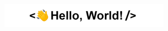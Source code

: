 <div align="center">
<img src="https://github.com/MethodM4N/MethodM4N/blob/main/images/HelloWorld.gif" alt="HelloWorld" />
</div>

<!--
**MethodM4N/MethodM4N** is a ✨ _special_ ✨ repository because its `README.md` (this file) appears on your GitHub profile.

Here are some ideas to get you started:

- 🔭 I’m currently working on ...
- 🌱 I’m currently learning ...
- 👯 I’m looking to collaborate on ...
- 🤔 I’m looking for help with ...
- 💬 Ask me about ...
- 📫 How to reach me: ...
- 😄 Pronouns: ...
- ⚡ Fun fact: ...
-->
